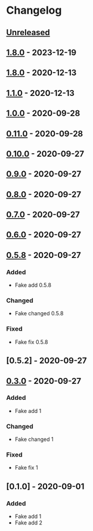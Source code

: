 # Changelog

## [Unreleased]

## [1.8.0] - 2023-12-19

## [1.8.0] - 2020-12-13

## [1.1.0] - 2020-12-13

## [1.0.0] - 2020-09-28

## [0.11.0] - 2020-09-28

## [0.10.0] - 2020-09-27

## [0.9.0] - 2020-09-27

## [0.8.0] - 2020-09-27

## [0.7.0] - 2020-09-27

## [0.6.0] - 2020-09-27

## [0.5.8] - 2020-09-27

### Added

-   Fake add 0.5.8

### Changed

-   Fake changed 0.5.8

### Fixed

-   Fake fix 0.5.8

## [0.5.2] - 2020-09-27

## [0.3.0] - 2020-09-27

### Added

-   Fake add 1

### Changed

-   Fake changed 1

### Fixed

-   Fake fix 1

## [0.1.0] - 2020-09-01

### Added

-   Fake add 1
-   Fake add 2

[Unreleased]: https://github.com/Galileo-Galilei/gh-actions-playground/compare/1.8.0...HEAD

[1.8.0]: https://github.com/Galileo-Galilei/gh-actions-playground/compare/1.8.0...1.8.0

[1.8.0]: https://github.com/Galileo-Galilei/gh-actions-playground/compare/1.1.0...1.8.0

[1.1.0]: https://github.com/Galileo-Galilei/gh-actions-playground/compare/1.0.0...1.1.0

[1.0.0]: https://github.com/Galileo-Galilei/gh-actions-playground/compare/0.11.0...1.0.0

[0.11.0]: https://github.com/Galileo-Galilei/gh-actions-playground/compare/0.10.0...0.11.0

[0.10.0]: https://github.com/Galileo-Galilei/gh-actions-playground/compare/0.9.0...0.10.0

[0.9.0]: https://github.com/Galileo-Galilei/gh-actions-playground/compare/0.8.0...0.9.0

[0.8.0]: https://github.com/Galileo-Galilei/gh-actions-playground/compare/0.7.0...0.8.0

[0.7.0]: https://github.com/Galileo-Galilei/gh-actions-playground/compare/0.6.0...0.7.0

[0.6.0]: https://github.com/Galileo-Galilei/gh-actions-playground/compare/0.5.8...0.6.0

[0.5.8]: https://github.com/Galileo-Galilei/gh-actions-playground/compare/0.3.0...0.5.8

[0.3.0]: https://github.com/Galileo-Galilei/gh-actions-playground/compare/0.1.0...0.3.0
